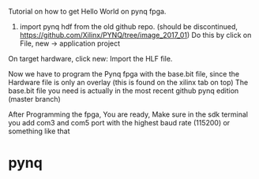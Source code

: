 
Tutorial on how to get Hello World on pynq fpga.
1. import pynq hdf from the old github repo. (should be discontinued, 
https://github.com/Xilinx/PYNQ/tree/image_2017_01)
Do this by click on File, new -> application project

On target hardware, click new:
Import the HLF file. 

Now we have to program the Pynq fpga with the base.bit file, since 
the Hardware file is only an overlay (this is found on the xilinx tab on top)
The base.bit file you need is actually in the most recent github pynq edition
(master branch)


After Programming the fpga,
You are ready, 
Make sure in the sdk terminal you add com3 and com5 port with the highest baud rate
(115200) or something like that 
# pynq
